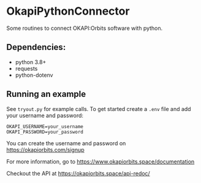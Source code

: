 # OkapiPythonConnector
Some routines to connect OKAPI:Orbits software with python.

## Dependencies:
* python 3.8+
* requests
* python-dotenv

## Running an example
See `tryout.py` for example calls. To get started create a `.env` file and add your username and password:
```buildoutcfg
OKAPI_USERNAME=your_username
OKAPI_PASSWORD=your_password
```
You can create the username and password on https://okapiorbits.com/signup

For more information, go to https://www.okapiorbits.space/documentation

Checkout the API at https://okapiorbits.space/api-redoc/